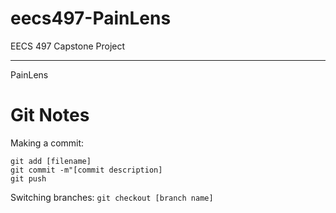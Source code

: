 # eecs497-PainLens


EECS 497 Capstone Project
_________________________

PainLens

# Git Notes
Making a commit: 
```
git add [filename]
git commit -m"[commit description]
git push
```

Switching branches: `git checkout [branch name]`

